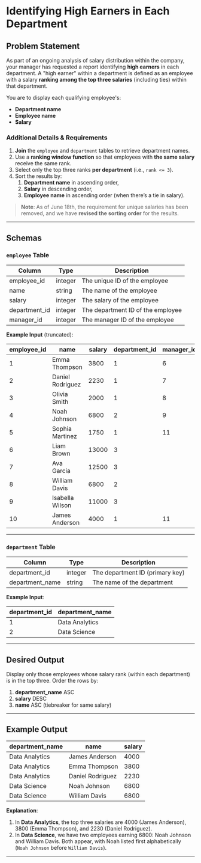 # Identifying High Earners in Each Department

## Problem Statement

As part of an ongoing analysis of salary distribution within the company, your manager has requested a report identifying **high earners** in each department. A "high earner" within a department is defined as an employee with a salary **ranking among the top three salaries** (including ties) within that department.

You are to display each qualifying employee's:
- **Department name**
- **Employee name**
- **Salary**

### Additional Details & Requirements

1. **Join** the `employee` and `department` tables to retrieve department names.
2. Use a **ranking window function** so that employees with **the same salary** receive the same rank.
3. Select only the top three ranks **per department** (i.e., `rank <= 3`).
4. Sort the results by:
   1. **Department name** in ascending order,
   2. **Salary** in descending order,
   3. **Employee name** in ascending order (when there’s a tie in salary).

> **Note**: As of June 18th, the requirement for unique salaries has been removed, and we have **revised the sorting order** for the results.

---

## Schemas

### `employee` Table

| Column         | Type     | Description                         |
|----------------|----------|-------------------------------------|
| employee_id    | integer  | The unique ID of the employee       |
| name           | string   | The name of the employee            |
| salary         | integer  | The salary of the employee          |
| department_id  | integer  | The department ID of the employee   |
| manager_id     | integer  | The manager ID of the employee      |

**Example Input** (truncated):

| employee_id | name             | salary | department_id | manager_id |
|-------------|------------------|--------|--------------|-----------|
| 1           | Emma Thompson    | 3800   | 1            | 6         |
| 2           | Daniel Rodriguez | 2230   | 1            | 7         |
| 3           | Olivia Smith     | 2000   | 1            | 8         |
| 4           | Noah Johnson     | 6800   | 2            | 9         |
| 5           | Sophia Martinez  | 1750   | 1            | 11        |
| 6           | Liam Brown       | 13000  | 3            |           |
| 7           | Ava Garcia       | 12500  | 3            |           |
| 8           | William Davis    | 6800   | 2            |           |
| 9           | Isabella Wilson  | 11000  | 3            |           |
| 10          | James Anderson   | 4000   | 1            | 11        |

---

### `department` Table

| Column          | Type     | Description                    |
|-----------------|----------|--------------------------------|
| department_id   | integer  | The department ID (primary key)|
| department_name | string   | The name of the department     |

**Example Input**:

| department_id | department_name |
|---------------|-----------------|
| 1             | Data Analytics  |
| 2             | Data Science    |

---

## Desired Output

Display only those employees whose salary rank (within each department) is in the top three. Order the rows by:
1. **department_name** ASC
2. **salary** DESC
3. **name** ASC (tiebreaker for same salary)

---

## Example Output

| department_name | name              | salary |
|-----------------|-------------------|--------|
| Data Analytics  | James Anderson    | 4000   |
| Data Analytics  | Emma Thompson     | 3800   |
| Data Analytics  | Daniel Rodriguez  | 2230   |
| Data Science    | Noah Johnson      | 6800   |
| Data Science    | William Davis     | 6800   |

**Explanation**:
1. In **Data Analytics**, the top three salaries are 4000 (James Anderson), 3800 (Emma Thompson), and 2230 (Daniel Rodriguez). 
2. In **Data Science**, we have two employees earning 6800: Noah Johnson and William Davis. Both appear, with Noah listed first alphabetically (`Noah Johnson` before `William Davis`).

---

